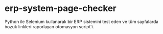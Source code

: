 # erp-system-page-checker
Python ile Selenium kullanarak bir ERP sistemini test eden ve tüm sayfalarda bozuk linkleri raporlayan otomasyon script'i.
